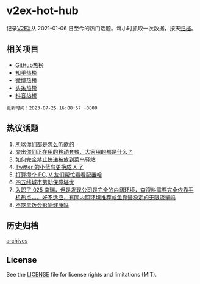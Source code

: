 # v2ex-hot-hub

 记录[V2EX](https://www.v2ex.com/)从 2021-01-06 日至今的热门话题。每小时抓取一次数据，按天[归档](archives)。
 
 ## 相关项目

- [GitHub热榜](https://github.com/snaildev/github-hot-hub)
- [知乎热榜](https://github.com/snaildev/zhihu-hot-hub)
- [微博热榜](https://github.com/snaildev/weibo-hot-hub)
- [头条热榜](https://github.com/snaildev/toutiao-hot-hub)
- [抖音热榜](https://github.com/snaildev/douyin-hot-hub)


 `更新时间：2023-07-25 16:08:57 +0800`

## 热议话题

1. [所以你们都是怎么听歌的](https://www.v2ex.com/t/959420)
1. [交出你们正在用的移动套餐，大家用的都是什么？](https://www.v2ex.com/t/959467)
1. [如何完全禁止快递被放到菜鸟驿站](https://www.v2ex.com/t/959361)
1. [Twitter 的小蓝鸟更换成 X 了](https://www.v2ex.com/t/959367)
1. [打算攒个 PC, V 友们帮忙看看配置哈](https://www.v2ex.com/t/959356)
1. [四五线城市劳动保障堪忧](https://www.v2ex.com/t/959449)
1. [入职了 025 南瑞，但是发现公司是完全的内网环境，查资料需要完全依靠手机热点。。。好不适应，有同内网环境推荐咸鱼靠谱稳定的无限流量吗](https://www.v2ex.com/t/959303)
1. [不吃早饭会影响健康吗](https://www.v2ex.com/t/959471)

## 历史归档

[archives](archives)

## License

See the [LICENSE](LICENSE) file for license rights and limitations (MIT).
